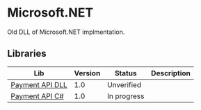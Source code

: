 # Microsoft.NET

Old DLL of Microsoft.NET implmentation.

## Libraries

| Lib                             | Version | Status      | Description |
| ------------------------------- | ------- | ----------- | ----------- |
| [Payment API DLL](Billmate.dll) | 1.0     | Unverified  |             |
| [Payment API C#](PaymentAPI.cs) | 1.0     | In progress |             |

